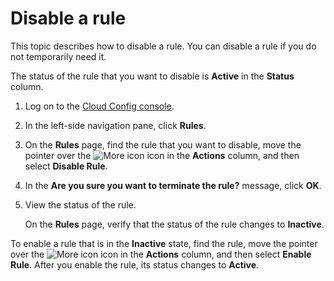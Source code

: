 # Disable a rule

This topic describes how to disable a rule. You can disable a rule if you do not temporarily need it.

The status of the rule that you want to disable is **Active** in the **Status** column.

1.  Log on to the [Cloud Config console](https://config.console.aliyun.com).

2.  In the left-side navigation pane, click **Rules**.

3.  On the **Rules** page, find the rule that you want to disable, move the pointer over the ![More icon](https://static-aliyun-doc.oss-cn-hangzhou.aliyuncs.com/assets/img/en-US/3060019951/p93049.png) icon in the **Actions** column, and then select **Disable Rule**.

4.  In the **Are you sure you want to terminate the rule?** message, click **OK**.

5.  View the status of the rule.

    On the **Rules** page, verify that the status of the rule changes to **Inactive**.


To enable a rule that is in the **Inactive** state, find the rule, move the pointer over the ![More icon](https://static-aliyun-doc.oss-cn-hangzhou.aliyuncs.com/assets/img/en-US/3060019951/p93049.png) icon in the **Actions** column, and then select **Enable Rule**. After you enable the rule, its status changes to **Active**.

